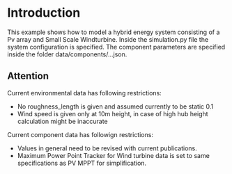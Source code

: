 Introduction
============
This example shows how to model a hybrid energy system consisting of a Pv array and Small Scale Windturbine.
Inside the simulation.py file the system configuration is specified.
The component parameters are specified inside the folder data/components/...json.

Attention
---------
Current environmental data has following restrictions:

 * No roughness_length is given and assumed currently to be static 0.1
 * Wind speed is given only at 10m height, in case of high hub height calculation might be inaccurate

Current component data has followign restrictions:
 * Values in general need to be revised with current publications.
 * Maximum Power Point Tracker for Wind turbine data is set to same specifications as PV MPPT for simplification.